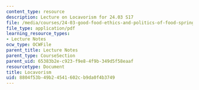 ```yaml
---
content_type: resource
description: Lecture on Locavorism for 24.03 S17
file: /media/courses/24-03-good-food-ethics-and-politics-of-food-spring-2017/8804f53b49b24541602cb9da0f4b3749_MIT24_03S17_lec23.pdf
file_type: application/pdf
learning_resource_types:
- Lecture Notes
ocw_type: OCWFile
parent_title: Lecture Notes
parent_type: CourseSection
parent_uid: 65383b2e-c923-f9e8-4f9b-349d5f58eaaf
resourcetype: Document
title: Locavorism
uid: 8804f53b-49b2-4541-602c-b9da0f4b3749
---
```

